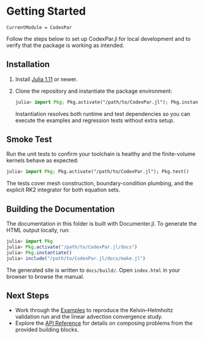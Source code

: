# Getting Started

```@meta
CurrentModule = CodexPar
```

Follow the steps below to set up CodexPar.jl for local development and to verify
that the package is working as intended.

## Installation

1. Install [Julia 1.11](https://julialang.org/downloads/) or newer.
2. Clone the repository and instantiate the package environment:

   ```julia
   julia> import Pkg; Pkg.activate("/path/to/CodexPar.jl"); Pkg.instantiate()
   ```

   Instantiation resolves both runtime and test dependencies so you can execute
   the examples and regression tests without extra setup.

## Smoke Test

Run the unit tests to confirm your toolchain is healthy and the finite-volume
kernels behave as expected:

```julia
julia> import Pkg; Pkg.activate("/path/to/CodexPar.jl"); Pkg.test()
```

The tests cover mesh construction, boundary-condition plumbing, and the explicit
RK2 integrator for both equation sets.

## Building the Documentation

The documentation in this folder is built with Documenter.jl. To generate the
HTML output locally, run:

```julia
julia> import Pkg
julia> Pkg.activate("/path/to/CodexPar.jl/docs")
julia> Pkg.instantiate()
julia> include("/path/to/CodexPar.jl/docs/make.jl")
```

The generated site is written to `docs/build/`. Open `index.html` in your
browser to browse the manual.

## Next Steps

- Work through the [Examples](examples.md) to reproduce the Kelvin–Helmholtz
  validation run and the linear advection convergence study.
- Explore the [API Reference](api.md) for details on composing problems from the
  provided building blocks.
